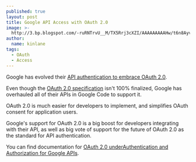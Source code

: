 ```yaml
---
published: true
layout: post
title: Google API Access with OAuth 2.0
image: >-
  http://3.bp.blogspot.com/-ruRNTrvU__M/TX5Rrj3cXZI/AAAAAAAAAHw/t6n8Ayv6JUE/s400/image00.png
author:
  name: kinlane
tags:
  - OAuth
  - Access
---
```

Google has evolved their [API authentication to embrace OAuth 2.0](https://googlecode.blogspot.com/2011/03/making-auth-easier-oauth-20-for-google.html "API Authentication with OAuth 2.0").

Even though the [OAuth 2.0 specification](http://wiki.oauth.net/w/page/25236487/OAuth-2 "OAuth 2.0 Specification") isn't 100% finalized, Google has overhauled all of their APIs in Google Code to support it.

OAuth 2.0 is much easier for developers to implement, and simplifies OAuth consent for application users.

Google's support for OAuth 2.0 is a big boost for developers integrating with their API, as well as big vote of support for the future of OAuth 2.0 as the standard for API authentication.

You can find documentation for [OAuth 2.0 underAuthentication and Authorization for Google APIs](https://code.google.com/apis/accounts/docs/OAuth2.html "Oauth 2.0 for Google APIs").